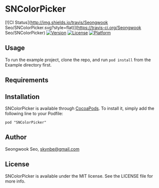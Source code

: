 # SNColorPicker

[![CI Status](http://img.shields.io/travis/Seongwook Seo/SNColorPicker.svg?style=flat)](https://travis-ci.org/Seongwook Seo/SNColorPicker)
[![Version](https://img.shields.io/cocoapods/v/SNColorPicker.svg?style=flat)](http://cocoadocs.org/docsets/SNColorPicker)
[![License](https://img.shields.io/cocoapods/l/SNColorPicker.svg?style=flat)](http://cocoadocs.org/docsets/SNColorPicker)
[![Platform](https://img.shields.io/cocoapods/p/SNColorPicker.svg?style=flat)](http://cocoadocs.org/docsets/SNColorPicker)

## Usage

To run the example project, clone the repo, and run `pod install` from the Example directory first.

## Requirements

## Installation

SNColorPicker is available through [CocoaPods](http://cocoapods.org). To install
it, simply add the following line to your Podfile:

    pod "SNColorPicker"

## Author

Seongwook Seo, skynbe@gmail.com

## License

SNColorPicker is available under the MIT license. See the LICENSE file for more info.


